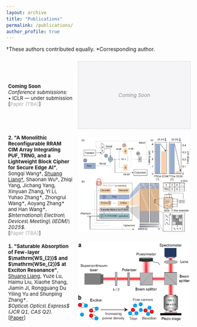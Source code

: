 ```yaml
---
layout: archive
title: "Publications"
permalink: /publications/
author_profile: true
---
```


<!-- {% if author.googlescholar %}
  You can also find my articles on <u><a href="{{author.googlescholar}}">my Google Scholar profile</a>.</u>
{% endif %}

{% include base_path %}

{% for post in site.publications reversed %}
  {% include archive-single.html %}
{% endfor %} -->

†These authors contributed equally. *Corresponding author.

<table style="width:100%;border:None;border-spacing:0px;border-collapse:separate;margin-right:0;margin-left:0;font-size:0.95em;">

  <tr>
    <td style="padding:5px;width:70%;vertical-align:middle;border-right:none;border-bottom:none;">
      <b>Coming Soon</b><br>
      <i>Conference submissions:</i><br>
      • ICLR — under submission<br>
      [<a href="#" style="pointer-events:none;color:#aaa;text-decoration:none;">Paper (TBA)</a>]
    </td>
    <td style="padding:10px;width:30%;vertical-align:middle;border-right:none;border-bottom:none;">
      <div style="width:300px;height:180px;display:flex;align-items:center;justify-content:center;background:#f5f5f7;border:1px dashed #ccc;color:#888;font-style:italic;">
        Coming Soon
      </div>
    </td>
    
  </tr>

  <tr>
    <td style="padding:5px;width:70%;vertical-align:middle;border-right:none;border-bottom:none;">
      <b>2. "A Monolithic Reconfigurable RRAM CIM Array Integrating PUF, TRNG, and a Lightweight Block Cipher for Secure Edge AI"</b>, 
      <br>
      Songqi Wang†, <u>Shuang Liang†</u>, Shaonan Wu†, Zhiqi Yang, Jichang Yang, Xinyuan Zhang, Yi Li, Yuhao Zhang*, Zhongrui Wang*, Aoyang Zhang* and Han Wang*.
      <br>
      <i>$International\ Electron\ Devices\ Meeting\ (IEDM)\ 2025$.</i>
      <br>
      [<a href="#" style="pointer-events:none;color:#aaa;text-decoration:none;">Paper (TBA)</a>]
    </td>
    <td style="padding:10px;width:30%;vertical-align:middle;border-right:none;border-bottom:none;">
      <a href="/images/IEDM_SCIM.jpg">
      <img src='/images/IEDM_SCIM.jpg' width="300">
      </a>
    </td>
  </tr>

  <tr>
    <td style="padding:5px;width:70%;vertical-align:middle;border-right:none;border-bottom:none;">
      <b>1. "Saturable Absorption of Few-layer $\mathrm{WS_{2}}$ and $\mathrm{WSe_{2}}$ at Exciton Resonance"</b>, 
      <br>
      <u>Shuang Liang</u>, Yuze Lu, Haimu Liu, Xiaohe Shang, Jiamin Ji, Rongguang Du Yiling Yu and Shunping Zhang*.
      <br>
      <i>$Optica\ Optics\ Express$ (JCR Q1, CAS Q2).</i>
      <br>
      [<a href="/files/OE25.pdf">Paper</a>]
    </td>
    <td style="padding:10px;width:30%;vertical-align:middle;border-right:none;border-bottom:none;">
      <a href="/images/SA.png">
      <img src='/images/SA.png' width="300">
      </a>
    </td>
  </tr>
</table>
